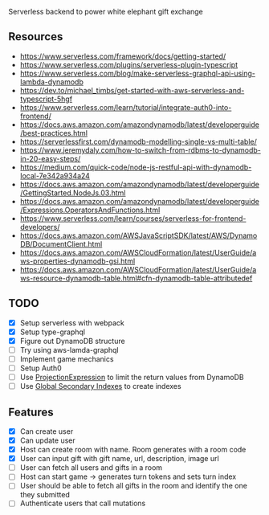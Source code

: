 Serverless backend to power white elephant gift exchange

## Resources
- https://www.serverless.com/framework/docs/getting-started/
- https://www.serverless.com/plugins/serverless-plugin-typescript
- https://www.serverless.com/blog/make-serverless-graphql-api-using-lambda-dynamodb
- https://dev.to/michael_timbs/get-started-with-aws-serverless-and-typescript-5hgf
- https://www.serverless.com/learn/tutorial/integrate-auth0-into-frontend/
- https://docs.aws.amazon.com/amazondynamodb/latest/developerguide/best-practices.html
- https://serverlessfirst.com/dynamodb-modelling-single-vs-multi-table/
- https://www.jeremydaly.com/how-to-switch-from-rdbms-to-dynamodb-in-20-easy-steps/
- https://medium.com/quick-code/node-js-restful-api-with-dynamodb-local-7e342a934a24
- https://docs.aws.amazon.com/amazondynamodb/latest/developerguide/GettingStarted.NodeJs.03.html
- https://docs.aws.amazon.com/amazondynamodb/latest/developerguide/Expressions.OperatorsAndFunctions.html
- https://www.serverless.com/learn/courses/serverless-for-frontend-developers/
- https://docs.aws.amazon.com/AWSJavaScriptSDK/latest/AWS/DynamoDB/DocumentClient.html
- https://docs.aws.amazon.com/AWSCloudFormation/latest/UserGuide/aws-properties-dynamodb-gsi.html
- https://docs.aws.amazon.com/AWSCloudFormation/latest/UserGuide/aws-resource-dynamodb-table.html#cfn-dynamodb-table-attributedef

## TODO
- [x] Setup serverless with webpack
- [x] Setup type-graphql
- [x] Figure out DynamoDB structure
- [ ] Try using aws-lamda-graphql
- [ ] Implement game mechanics
- [ ] Setup Auth0
- [ ] Use [ProjectionExpression](https://docs.aws.amazon.com/amazondynamodb/latest/developerguide/Expressions.ProjectionExpressions.html) to limit the return values from DynamoDB
- [ ] Use [Global Secondary Indexes](https://docs.aws.amazon.com/amazondynamodb/latest/developerguide/GSI.html) to create indexes

## Features
- [x] Can create user
- [x] Can update user 
- [x] Host can create room with name. Room generates with a room code
- [x] User can input gift with gift name, url, description, image url
- [ ] User can fetch all users and gifts in a room
- [ ] Host can start game -> generates turn tokens and sets turn index
- [ ] User should be able to fetch all gifts in the room and identify the one they submitted
- [ ] Authenticate users that call mutations
